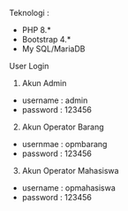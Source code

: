 Teknologi : 
- PHP 8.*
- Bootstrap 4.*
- My SQL/MariaDB

User Login
1. Akun Admin
- username : admin
- password : 123456

2. Akun Operator Barang
- usernmae : opmbarang
- password : 123456

3. Akun Operator Mahasiswa
- username : opmahasiswa
- password : 123456